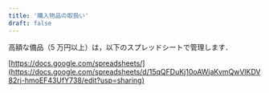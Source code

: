 ```yaml
---
title: '購入物品の取扱い'
draft: false
---
```


高額な備品（5 万円以上）は，以下のスプレッドシートで管理します．

[https://docs.google.com/spreadsheets/](https://docs.google.com/spreadsheets/d/15qQFDuKj10oAWjaKvmQwVlKDV82rj-hmoEF43UfY738/edit?usp=sharing)
